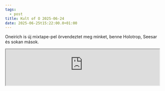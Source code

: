 ```yaml
---
tags:
  - post
title: Kult of O 2025-06-24
date: 2025-06-25t15:22:00.0+01:00
---
```

Oneirich is új mixtape-pel örvendeztet meg minket, benne Holotrop, Seesar és sokan mások.

<iframe width="100%" height="120" src="https://player-widget.mixcloud.com/widget/iframe/?hide_cover=1&light=1&feed=%2FuurObscuur%2Fdark-ritual-ambient-20250624%2F" allow="encrypted-media; fullscreen; autoplay; idle-detection; speaker-selection; web-share;" ></iframe>